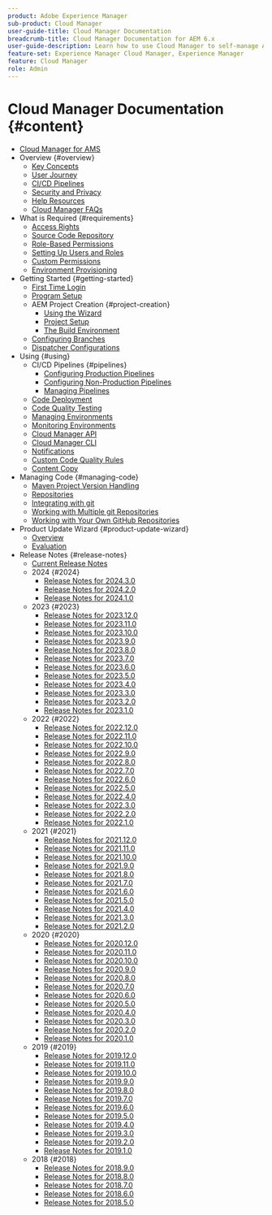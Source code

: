 ```yaml
---
product: Adobe Experience Manager
sub-product: Cloud Manager
user-guide-title: Cloud Manager Documentation
breadcrumb-title: Cloud Manager Documentation for AEM 6.x
user-guide-description: Learn how to use Cloud Manager to self-manage Adobe Experience Manager for AMS in the cloud.
feature-set: Experience Manager Cloud Manager, Experience Manager
feature: Cloud Manager
role: Admin
---
```


# Cloud Manager Documentation {#content}

+ [Cloud Manager for AMS](/help/introduction.md)
+ Overview {#overview}
  + [Key Concepts](/help/overview/key-concepts.md)
  + [User Journey](/help/overview/user-journey.md)
  + [CI/CD Pipelines](/help/overview/ci-cd-pipelines.md)
  + [Security and Privacy](/help/overview/security-and-privacy.md)
  + [Help Resources](/help/overview/help-resources.md)
  + [Cloud Manager FAQs](/help/overview/faqs.md)
+ What is Required {#requirements}
  + [Access Rights](/help/requirements/access-rights.md)
  + [Source Code Repository](/help/requirements/source-code-repository.md)
  + [Role-Based Permissions](/help/requirements/role-based-permissions.md)
  + [Setting Up Users and Roles](/help/requirements/users-and-roles.md)
  + [Custom Permissions](/help/using/custom-permissions.md)
  + [Environment Provisioning](/help/requirements/environment-provisioning.md)
+ Getting Started {#getting-started}
  + [First Time Login](/help/getting-started/first-time-login.md)
  + [Program Setup](/help/getting-started/program-setup.md)
  + AEM Project Creation {#project-creation}
    + [Using the Wizard](/help/getting-started/using-the-wizard.md)
    + [Project Setup](/help/getting-started/project-setup.md)
    + [The Build Environment](/help/getting-started/build-environment.md)
  + [Configuring Branches](/help/getting-started/configuring-branches.md)
  + [Dispatcher Configurations](/help/getting-started/dispatcher-configurations.md)
+ Using {#using}
  + CI/CD Pipelines {#pipelines}
    + [Configuring Production Pipelines](/help/using/production-pipelines.md)
    + [Configuring Non-Production Pipelines](/help/using/non-production-pipelines.md)
    + [Managing Pipelines](/help/using/managing-pipelines.md)
  + [Code Deployment](/help/using/code-deployment.md)
  + [Code Quality Testing](/help/using/code-quality-testing.md)
  + [Managing Environments](/help/using/managing-environments.md)
  + [Monitoring Environments](/help/using/monitoring-environments.md)
  + [Cloud Manager API](https://developer.adobe.com/experience-cloud/cloud-manager/reference/api/)
  + [Cloud Manager CLI](https://github.com/adobe/aio-cli-plugin-cloudmanager/blob/main/README.md)
  + [Notifications](/help/using/notifications.md)
  + [Custom Code Quality Rules](/help/using/custom-code-quality-rules.md)
  + [Content Copy](/help/using/content-copy.md)
+ Managing Code {#managing-code}
  + [Maven Project Version Handling](/help/managing-code/maven-project-version.md)
  + [Repositories](/help/managing-code/repositories.md)
  + [Integrating with git](/help/managing-code/git-integration.md)
  + [Working with Multiple git Repositories](/help/managing-code/multiple-git-repos.md)
  + [Working with Your Own GitHub Repositories](/help/managing-code/byo-github.md)
+ Product Update Wizard {#product-update-wizard}
  + [Overview](/help/product-update-wizard/overview.md)
  + [Evaluation](/help/product-update-wizard/evaluation.md)
+ Release Notes {#release-notes}
  + [Current Release Notes](/help/release-notes/current.md)
  + 2024 {#2024}
    + [Release Notes for 2024.3.0](/help/release-notes/2024/2024-3-0.md)
    + [Release Notes for 2024.2.0](/help/release-notes/2024/2024-2-0.md)
    + [Release Notes for 2024.1.0](/help/release-notes/2024/2024-1-0.md)
  + 2023 {#2023}
    + [Release Notes for 2023.12.0](/help/release-notes/2023/2023-12-0.md)
    + [Release Notes for 2023.11.0](/help/release-notes/2023/2023-11-0.md)
    + [Release Notes for 2023.10.0](/help/release-notes/2023/2023-10-0.md)
    + [Release Notes for 2023.9.0](/help/release-notes/2023/2023-9-0.md)
    + [Release Notes for 2023.8.0](/help/release-notes/2023/2023-8-0.md)
    + [Release Notes for 2023.7.0](/help/release-notes/2023/2023-7-0.md)
    + [Release Notes for 2023.6.0](/help/release-notes/2023/2023-6-0.md)
    + [Release Notes for 2023.5.0](/help/release-notes/2023/2023-5-0.md)
    + [Release Notes for 2023.4.0](/help/release-notes/2023/2023-4-0.md)
    + [Release Notes for 2023.3.0](/help/release-notes/2023/2023-3-0.md)
    + [Release Notes for 2023.2.0](/help/release-notes/2023/2023-2-0.md)
    + [Release Notes for 2023.1.0](/help/release-notes/2023/2023-1-0.md)
  + 2022 {#2022}
    + [Release Notes for 2022.12.0](/help/release-notes/2022/2022-12-0.md)
    + [Release Notes for 2022.11.0](/help/release-notes/2022/2022-11-0.md)
    + [Release Notes for 2022.10.0](/help/release-notes/2022/2022-10-0.md)
    + [Release Notes for 2022.9.0](/help/release-notes/2022/2022-9-0.md)
    + [Release Notes for 2022.8.0](/help/release-notes/2022/2022-8-0.md)
    + [Release Notes for 2022.7.0](/help/release-notes/2022/2022-7-0.md)
    + [Release Notes for 2022.6.0](/help/release-notes/2022/2022-6-0.md)
    + [Release Notes for 2022.5.0](/help/release-notes/2022/2022-5-0.md)
    + [Release Notes for 2022.4.0](/help/release-notes/2022/2022-4-0.md)
    + [Release Notes for 2022.3.0](/help/release-notes/2022/2022-3-0.md)
    + [Release Notes for 2022.2.0](/help/release-notes/2022/2022-2-0.md)
    + [Release Notes for 2022.1.0](/help/release-notes/2022/2022-1-0.md)
  + 2021 {#2021}
    + [Release Notes for 2021.12.0](/help/release-notes/2021/2021-12-0.md)
    + [Release Notes for 2021.11.0](/help/release-notes/2021/2021-11-0.md)
    + [Release Notes for 2021.10.0](/help/release-notes/2021/2021-10-0.md)
    + [Release Notes for 2021.9.0](/help/release-notes/2021/2021-9-0.md)
    + [Release Notes for 2021.8.0](/help/release-notes/2021/2021-8-0.md)
    + [Release Notes for 2021.7.0](/help/release-notes/2021/2021-7-0.md)
    + [Release Notes for 2021.6.0](/help/release-notes/2021/2021-6-0.md)
    + [Release Notes for 2021.5.0](/help/release-notes/2021/2021-5-0.md)
    + [Release Notes for 2021.4.0](/help/release-notes/2021/2021-4-0.md)
    + [Release Notes for 2021.3.0](/help/release-notes/2021/2021-3-0.md)
    + [Release Notes for 2021.2.0](/help/release-notes/2021/2021-2-0.md)
  + 2020 {#2020}
    + [Release Notes for 2020.12.0](/help/release-notes/2020/2020-12-0.md)
    + [Release Notes for 2020.11.0](/help/release-notes/2020/2020-11-0.md)
    + [Release Notes for 2020.10.0](/help/release-notes/2020/2020-10-0.md)
    + [Release Notes for 2020.9.0](/help/release-notes/2020/2020-9-0.md)
    + [Release Notes for 2020.8.0](/help/release-notes/2020/2020-8-0.md)
    + [Release Notes for 2020.7.0](/help/release-notes/2020/2020-7-0.md)
    + [Release Notes for 2020.6.0](/help/release-notes/2020/2020-6-0.md)
    + [Release Notes for 2020.5.0](/help/release-notes/2020/2020-5-0.md)
    + [Release Notes for 2020.4.0](/help/release-notes/2020/2020-4-0.md)
    + [Release Notes for 2020.3.0](/help/release-notes/2020/2020-3-0.md)
    + [Release Notes for 2020.2.0](/help/release-notes/2020/2020-2-0.md)
    + [Release Notes for 2020.1.0](/help/release-notes/2020/2020-1-0.md)
  + 2019 {#2019}
    + [Release Notes for 2019.12.0](/help/release-notes/2019/2019-12-0.md)
    + [Release Notes for 2019.11.0](/help/release-notes/2019/2019-11-0.md)
    + [Release Notes for 2019.10.0](/help/release-notes/2019/2019-10-0.md)
    + [Release Notes for 2019.9.0](/help/release-notes/2019/2019-9-0.md)
    + [Release Notes for 2019.8.0](/help/release-notes/2019/2019-8-0.md)
    + [Release Notes for 2019.7.0](/help/release-notes/2019/2019-7-0.md)
    + [Release Notes for 2019.6.0](/help/release-notes/2019/2019-6-0.md)
    + [Release Notes for 2019.5.0](/help/release-notes/2019/2019-5-0.md)
    + [Release Notes for 2019.4.0](/help/release-notes/2019/2019-4-0.md)
    + [Release Notes for 2019.3.0](/help/release-notes/2019/2019-3-0.md)
    + [Release Notes for 2019.2.0](/help/release-notes/2019/2019-2-0.md)
    + [Release Notes for 2019.1.0](/help/release-notes/2019/2019-1-0.md)
  + 2018 {#2018}
    + [Release Notes for 2018.9.0](/help/release-notes/2018/2018-9-0.md)
    + [Release Notes for 2018.8.0](/help/release-notes/2018/2018-8-0.md)
    + [Release Notes for 2018.7.0](/help/release-notes/2018/2018-7-0.md)
    + [Release Notes for 2018.6.0](/help/release-notes/2018/2018-6-0.md)
    + [Release Notes for 2018.5.0](/help/release-notes/2018/2018-5-0.md)
